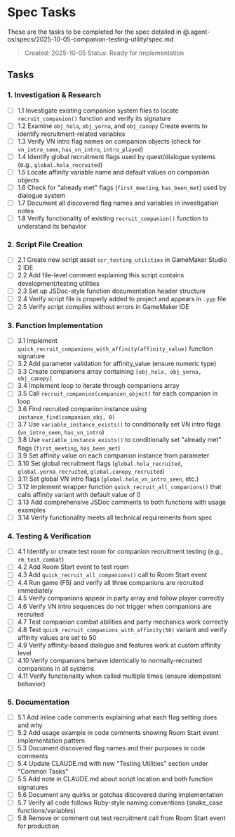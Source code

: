 # Spec Tasks

These are the tasks to be completed for the spec detailed in @.agent-os/specs/2025-10-05-companion-testing-utility/spec.md

> Created: 2025-10-05
> Status: Ready for Implementation

## Tasks

### 1. Investigation & Research
- [ ] 1.1 Investigate existing companion system files to locate `recruit_companion()` function and verify its signature
- [ ] 1.2 Examine `obj_hola`, `obj_yorna`, and `obj_canopy` Create events to identify recruitment-related variables
- [ ] 1.3 Verify VN intro flag names on companion objects (check for `vn_intro_seen`, `has_vn_intro`, `intro_played`)
- [ ] 1.4 Identify global recruitment flags used by quest/dialogue systems (e.g., `global.hola_recruited`)
- [ ] 1.5 Locate affinity variable name and default values on companion objects
- [ ] 1.6 Check for "already met" flags (`first_meeting`, `has_been_met`) used by dialogue system
- [ ] 1.7 Document all discovered flag names and variables in investigation notes
- [ ] 1.8 Verify functionality of existing `recruit_companion()` function to understand its behavior

### 2. Script File Creation
- [ ] 2.1 Create new script asset `scr_testing_utilities` in GameMaker Studio 2 IDE
- [ ] 2.2 Add file-level comment explaining this script contains development/testing utilities
- [ ] 2.3 Set up JSDoc-style function documentation header structure
- [ ] 2.4 Verify script file is properly added to project and appears in `.yyp` file
- [ ] 2.5 Verify script compiles without errors in GameMaker IDE

### 3. Function Implementation
- [ ] 3.1 Implement `quick_recruit_companions_with_affinity(affinity_value)` function signature
- [ ] 3.2 Add parameter validation for affinity_value (ensure numeric type)
- [ ] 3.3 Create companions array containing `[obj_hola, obj_yorna, obj_canopy]`
- [ ] 3.4 Implement loop to iterate through companions array
- [ ] 3.5 Call `recruit_companion(companion_object)` for each companion in loop
- [ ] 3.6 Find recruited companion instance using `instance_find(companion_obj, 0)`
- [ ] 3.7 Use `variable_instance_exists()` to conditionally set VN intro flags (`vn_intro_seen`, `has_vn_intro`)
- [ ] 3.8 Use `variable_instance_exists()` to conditionally set "already met" flags (`first_meeting`, `has_been_met`)
- [ ] 3.9 Set affinity value on each companion instance from parameter
- [ ] 3.10 Set global recruitment flags (`global.hola_recruited`, `global.yorna_recruited`, `global.canopy_recruited`)
- [ ] 3.11 Set global VN intro flags (`global.hola_vn_intro_seen`, etc.)
- [ ] 3.12 Implement wrapper function `quick_recruit_all_companions()` that calls affinity variant with default value of 0
- [ ] 3.13 Add comprehensive JSDoc comments to both functions with usage examples
- [ ] 3.14 Verify functionality meets all technical requirements from spec

### 4. Testing & Verification
- [ ] 4.1 Identify or create test room for companion recruitment testing (e.g., `rm_test_combat`)
- [ ] 4.2 Add Room Start event to test room
- [ ] 4.3 Add `quick_recruit_all_companions()` call to Room Start event
- [ ] 4.4 Run game (F5) and verify all three companions are recruited immediately
- [ ] 4.5 Verify companions appear in party array and follow player correctly
- [ ] 4.6 Verify VN intro sequences do not trigger when companions are recruited
- [ ] 4.7 Test companion combat abilities and party mechanics work correctly
- [ ] 4.8 Test `quick_recruit_companions_with_affinity(50)` variant and verify affinity values are set to 50
- [ ] 4.9 Verify affinity-based dialogue and features work at custom affinity level
- [ ] 4.10 Verify companions behave identically to normally-recruited companions in all systems
- [ ] 4.11 Verify functionality when called multiple times (ensure idempotent behavior)

### 5. Documentation
- [ ] 5.1 Add inline code comments explaining what each flag setting does and why
- [ ] 5.2 Add usage example in code comments showing Room Start event implementation pattern
- [ ] 5.3 Document discovered flag names and their purposes in code comments
- [ ] 5.4 Update CLAUDE.md with new "Testing Utilities" section under "Common Tasks"
- [ ] 5.5 Add note in CLAUDE.md about script location and both function signatures
- [ ] 5.6 Document any quirks or gotchas discovered during implementation
- [ ] 5.7 Verify all code follows Ruby-style naming conventions (snake_case functions/variables)
- [ ] 5.8 Remove or comment out test recruitment call from Room Start event for production
